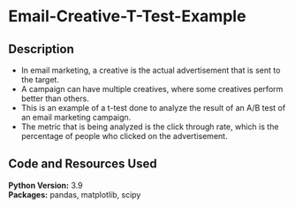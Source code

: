 # Email-Creative-T-Test-Example

## Description

- In email marketing, a creative is the actual advertisement that is sent to the target.
- A campaign can have multiple creatives, where some creatives perform better than others.
- This is an example of a t-test done to analyze the result of an A/B test of an email marketing campaign.
- The metric that is being analyzed is the click through rate, which is the percentage of people who clicked on the advertisement.


## Code and Resources Used
**Python Version:** 3.9 <br> 
**Packages:** pandas, matplotlib, scipy
